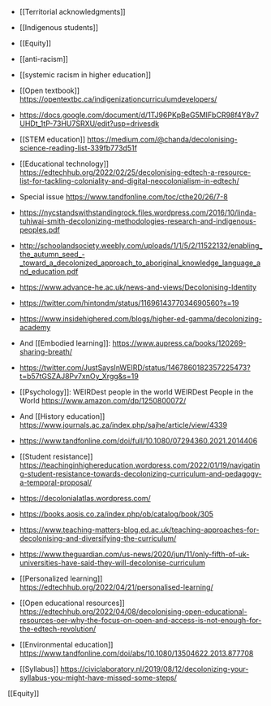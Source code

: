 - [[Territorial acknowledgments]]
- [[Indigenous students]]
- [[Equity]]
- [[anti-racism]]
- [[systemic racism in higher education]]

- [[Open textbook]] https://opentextbc.ca/indigenizationcurriculumdevelopers/

- https://docs.google.com/document/d/1TJ96PKpBeG5MIFbCR98f4Y8v7UHDt_1tP-73HU7SRXU/edit?usp=drivesdk

- [[STEM education]] https://medium.com/@chanda/decolonising-science-reading-list-339fb773d51f
- [[Educational technology]] https://edtechhub.org/2022/02/25/decolonising-edtech-a-resource-list-for-tackling-coloniality-and-digital-neocolonialism-in-edtech/

- Special issue https://www.tandfonline.com/toc/cthe20/26/7-8

- https://nycstandswithstandingrock.files.wordpress.com/2016/10/linda-tuhiwai-smith-decolonizing-methodologies-research-and-indigenous-peoples.pdf
- http://schoolandsociety.weebly.com/uploads/1/1/5/2/11522132/enabling_the_autumn_seed_-_toward_a_decolonized_approach_to_aboriginal_knowledge_language_and_education.pdf

- https://www.advance-he.ac.uk/news-and-views/Decolonising-Identity
- https://twitter.com/hintondm/status/1169614377034690560?s=19
- https://www.insidehighered.com/blogs/higher-ed-gamma/decolonizing-academy

- And [[Embodied learning]]: https://www.aupress.ca/books/120269-sharing-breath/

- https://twitter.com/JustSaysInWEIRD/status/1467860182357225473?t=b57tGSZAJ8Pv7xnOy_Xrgg&s=19

- [[Psychology]]: WEIRDest people in the world WEIRDest People in the World https://www.amazon.com/dp/1250800072/

- And [[History education]] https://www.journals.ac.za/index.php/sajhe/article/view/4339

- https://www.tandfonline.com/doi/full/10.1080/07294360.2021.2014406

- [[Student resistance]] https://teachinginhighereducation.wordpress.com/2022/01/19/navigating-student-resistance-towards-decolonizing-curriculum-and-pedagogy-a-temporal-proposal/

- https://decolonialatlas.wordpress.com/

- https://books.aosis.co.za/index.php/ob/catalog/book/305

- https://www.teaching-matters-blog.ed.ac.uk/teaching-approaches-for-decolonising-and-diversifying-the-curriculum/

- https://www.theguardian.com/us-news/2020/jun/11/only-fifth-of-uk-universities-have-said-they-will-decolonise-curriculum

- [[Personalized learning]] https://edtechhub.org/2022/04/21/personalised-learning/

- [[Open educational resources]] https://edtechhub.org/2022/04/08/decolonising-open-educational-resources-oer-why-the-focus-on-open-and-access-is-not-enough-for-the-edtech-revolution/

- [[Environmental education]] https://www.tandfonline.com/doi/abs/10.1080/13504622.2013.877708

- [[Syllabus]] https://civiclaboratory.nl/2019/08/12/decolonizing-your-syllabus-you-might-have-missed-some-steps/

[[Equity]]
